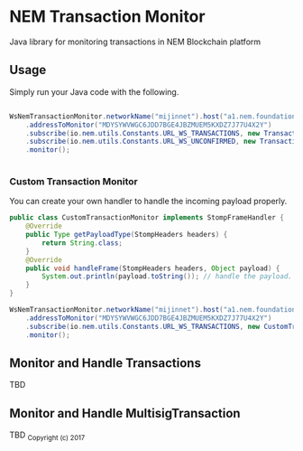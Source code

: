 # NEM Transaction Monitor

Java library for monitoring transactions in NEM Blockchain platform

<h2>Usage</h2>

Simply run your Java code with the following.

```java

WsNemTransactionMonitor.networkName("mijinnet").host("a1.nem.foundation").port("7895").wsPort("7778")
	.addressToMonitor("MDYSYWVWGC6JDD7BGE4JBZMUEM5KXDZ7J77U4X2Y")
	.subscribe(io.nem.utils.Constants.URL_WS_TRANSACTIONS, new TransactionMonitor())
	.subscribe(io.nem.utils.Constants.URL_WS_UNCONFIRMED, new TransactionMonitor())
	.monitor();
			
```

<h3>Custom Transaction Monitor</h3>
You can create your own handler to handle the incoming payload properly.

```java
public class CustomTransactionMonitor implements StompFrameHandler {
	@Override
	public Type getPayloadType(StompHeaders headers) {
		return String.class;
	}
	@Override
	public void handleFrame(StompHeaders headers, Object payload) {
		System.out.println(payload.toString()); // handle the payload.
	}
}
```

```java
WsNemTransactionMonitor.networkName("mijinnet").host("a1.nem.foundation").port("7895").wsPort("7778")
	.addressToMonitor("MDYSYWVWGC6JDD7BGE4JBZMUEM5KXDZ7J77U4X2Y")
	.subscribe(io.nem.utils.Constants.URL_WS_TRANSACTIONS, new CustomTransactionMonitor())
	.monitor();
```

<h2>Monitor and Handle Transactions</h2>
TBD
<h2>Monitor and Handle MultisigTransaction</h2>
TBD
<sub>Copyright (c) 2017</sub>
